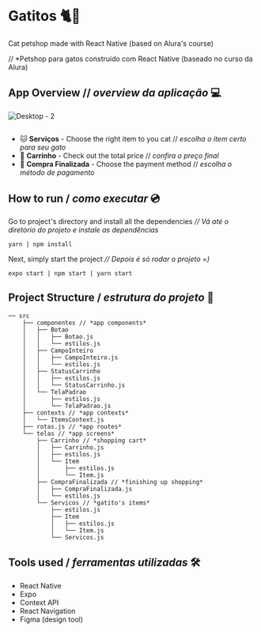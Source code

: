 # Gatitos 🐈📱
Cat petshop made with React Native (based on Alura's course)

// *Petshop para gatos construído com React Native (baseado no curso da Alura)

## App Overview // *overview da aplicação* 💻
![Desktop - 2](https://user-images.githubusercontent.com/53411709/132134322-14075bb0-9545-4a52-9d11-00e676980aed.png)
##
- 🐱 **Serviços** - Choose the right item to you cat // *escolha o item certo para seu gato*
- 🛒 **Carrinho** - Check out the total price // *confira o preço final*
- 💸 **Compra Finalizada** - Choose the payment method // *escolha o método de pagamento*

## How to run / *como executar* 💿

Go to project's directory and install all the dependencies
*//  Vá até o diretório do projeto e instale as dependências*
```
yarn | npm install
```

Next, simply start the project
*// Depois é só rodar o projeto =)*
```
expo start | npm start | yarn start
```

## Project Structure / *estrutura do projeto* 🌳

```
── src
    ├── componentes // *app components* 
    │   ├── Botao
    │   │   ├── Botao.js
    │   │   └── estilos.js
    │   ├── CampoInteiro
    │   │   ├── CampoInteiro.js
    │   │   └── estilos.js
    │   ├── StatusCarrinho
    │   │   ├── estilos.js
    │   │   └── StatusCarrinho.js
    │   └── TelaPadrao
    │       ├── estilos.js
    │       └── TelaPadrao.js
    ├── contexts // *app contexts* 
    │   └── ItemsContext.js
    ├── rotas.js // *app routes* 
    └── telas // *app screens* 
        ├── Carrinho // *shopping cart* 
        │   ├── Carrinho.js
        │   ├── estilos.js
        │   └── Item
        │       ├── estilos.js
        │       └── Item.js
        ├── CompraFinalizada // *finishing up shopping* 
        │   ├── CompraFinalizada.js
        │   └── estilos.js
        └── Servicos // *gatito's items* 
            ├── estilos.js
            ├── Item
            │   ├── estilos.js
            │   └── Item.js
            └── Servicos.js

``` 

## Tools used / *ferramentas utilizadas* 🛠
- React Native
- Expo
- Context API
- React Navigation
- Figma (design tool)



